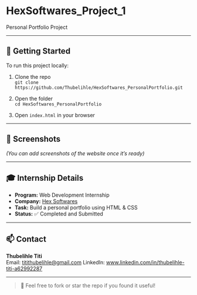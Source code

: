 # HexSoftwares_Project_1
Personal Portfolio Project

---

## 🚀 Getting Started

To run this project locally:

1. Clone the repo  
   `git clone https://github.com/Thubelihle/HexSoftwares_PersonalPortfolio.git`

2. Open the folder  
   `cd HexSoftwares_PersonalPortfolio`

3. Open `index.html` in your browser

---

## 📸 Screenshots

*(You can add screenshots of the website once it’s ready)*

---

## 🎓 Internship Details

- **Program:** Web Development Internship  
- **Company:** [Hex Softwares](https://hexsoftwares.tech)  
- **Task:** Build a personal portfolio using HTML & CSS  
- **Status:** ✅ Completed and Submitted

---

## 📫 Contact

**Thubelihle Titi**  
Email: titithubelihle@gmail.com 
LinkedIn: www.linkedin.com/in/thubelihle-titi-a62992287

---

> 📝 Feel free to fork or star the repo if you found it useful!

